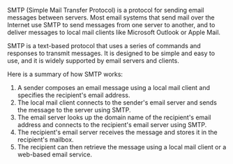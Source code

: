 SMTP (Simple Mail Transfer Protocol) is a protocol for sending email messages between servers. Most email systems that send mail over the Internet use SMTP to send messages from one server to another, and to deliver messages to local mail clients like Microsoft Outlook or Apple Mail.

SMTP is a text-based protocol that uses a series of commands and responses to transmit messages. It is designed to be simple and easy to use, and it is widely supported by email servers and clients.

Here is a summary of how SMTP works:

1.  A sender composes an email message using a local mail client and specifies the recipient's email address.
2.  The local mail client connects to the sender's email server and sends the message to the server using SMTP.
3.  The email server looks up the domain name of the recipient's email address and connects to the recipient's email server using SMTP.
4.  The recipient's email server receives the message and stores it in the recipient's mailbox.
5.  The recipient can then retrieve the message using a local mail client or a web-based email service.